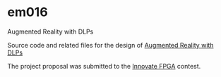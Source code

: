 # em016
Augmented Reality with DLPs

Source code and related files for the design of [Augmented Reality with DLPs](http://www.innovatefpga.com/cgi-bin/innovate/teams.pl?Id=EM016)

The project proposal was submitted to the [Innovate FPGA](http://www.innovatefpga.com/em/index.html) contest.
